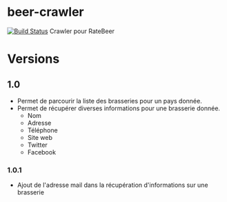 # beer-crawler
[![Build Status](https://travis-ci.org/hadeli/beer-crawler.svg?branch=master)](https://travis-ci.org/hadeli/beer-crawler)
Crawler pour RateBeer
# Versions
## 1.0
* Permet de parcourir la liste des brasseries pour un pays donnée.
* Permet de récupérer diverses informations pour une brasserie donnée.
    * Nom
    * Adresse
    * Téléphone
    * Site web
    * Twitter
    * Facebook

### 1.0.1
* Ajout de l'adresse mail dans la récupération d'informations sur une brasserie

